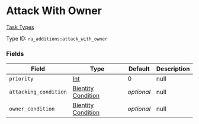 # Attack With Owner
[Task Types](../task_types_types.md)

Type ID: `ra_additions:attack_with_owner`
### Fields
Field | Type | Default | Description
------|------|---------|-------------
`priority` | [Int](../data_types/int.md) | 0 | null
`attacking_condition` | [Bientity Condition](../bientity_condition_types.md.md) | _optional_ | null
`owner_condition` | [Bientity Condition](../bientity_condition_types.md.md) | _optional_ | null
